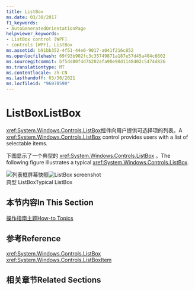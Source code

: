 ```yaml
---
title: ListBox
ms.date: 03/30/2017
f1_keywords:
- AutoGeneratedOrientationPage
helpviewer_keywords:
- ListBox control [WPF]
- controls [WPF], ListBox
ms.assetid: b91bb352-4f51-44e0-9017-a041f216c852
ms.openlocfilehash: 69f93b902fc3c35749871a187e57d45a404c6602
ms.sourcegitcommit: bf5dd80f4d7b202afa90e90d1148402c5474d826
ms.translationtype: MT
ms.contentlocale: zh-CN
ms.lasthandoff: 03/30/2021
ms.locfileid: "96970590"
---
```

# <a name="listbox"></a><span data-ttu-id="296fa-102">ListBox</span><span class="sxs-lookup"><span data-stu-id="296fa-102">ListBox</span></span>
<span data-ttu-id="296fa-103"><xref:System.Windows.Controls.ListBox>控件向用户提供可选择项的列表。</span><span class="sxs-lookup"><span data-stu-id="296fa-103">A <xref:System.Windows.Controls.ListBox> control provides users with a list of selectable items.</span></span>  
  
 <span data-ttu-id="296fa-104">下图显示了一个典型的 <xref:System.Windows.Controls.ListBox> 。</span><span class="sxs-lookup"><span data-stu-id="296fa-104">The following figure illustrates a typical <xref:System.Windows.Controls.ListBox>.</span></span>  
  
 <span data-ttu-id="296fa-105">![列表框屏幕快照](./media/ss-ctl-listbox.gif "SS_CTL_listbox")</span><span class="sxs-lookup"><span data-stu-id="296fa-105">![ListBox screenshot](./media/ss-ctl-listbox.gif "SS_CTL_listbox")</span></span>  
<span data-ttu-id="296fa-106">典型 ListBox</span><span class="sxs-lookup"><span data-stu-id="296fa-106">Typical ListBox</span></span>  
  
## <a name="in-this-section"></a><span data-ttu-id="296fa-107">本节内容</span><span class="sxs-lookup"><span data-stu-id="296fa-107">In This Section</span></span>  
 [<span data-ttu-id="296fa-108">操作指南主题</span><span class="sxs-lookup"><span data-stu-id="296fa-108">How-to Topics</span></span>](listbox-how-to-topics.md)  
  
## <a name="reference"></a><span data-ttu-id="296fa-109">参考</span><span class="sxs-lookup"><span data-stu-id="296fa-109">Reference</span></span>  
 <xref:System.Windows.Controls.ListBox>  
  <xref:System.Windows.Controls.ListBoxItem>  
  
## <a name="related-sections"></a><span data-ttu-id="296fa-110">相关章节</span><span class="sxs-lookup"><span data-stu-id="296fa-110">Related Sections</span></span>
